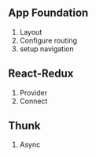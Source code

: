 

## App Foundation
1. Layout
2. Configure routing
3. setup navigation

## React-Redux
1. Provider
2. Connect

## Thunk
1. Async
